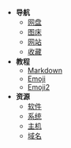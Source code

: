* **导航**
  * [网盘](nav/cloud.md)
  * [图床](nav/imgbed.md)
  * [网站](nav/stie.md)
  * [收藏](nav/fav.md)
* **教程**
  * [Markdown](teah/markdown.md)
  * [Emoji](teah/emoji.md)
  * [Emoji2](teah/emoji2.md)
* **资源**
  * [软件](ziyuan/soft.md)
  * [系统](ziyuan/system.md)
  * [主机](ziyuan/host.md)
  * [域名](ziyuan/domin.md)

